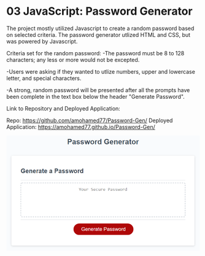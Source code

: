 # 03 JavaScript: Password Generator

The project mostly utilized Javascript to create a random password based on selected criteria. The password generator utlized HTML and CSS, but was powered by Javascript.

Criteria set for the random password:
-The password must be 8 to 128 characters; any less or more would not be excepted.

-Users were asking if they wanted to utlize numbers, upper and lowercase letter, and special characters.

-A strong, random password will be presented after all the prompts have been complete in the text box below the header "Generate Password". 


 Link to Repository and Deployed Application:

 Repo: https://github.com/amohamed77/Password-Gen/
 Deployed Application: https://amohamed77.github.io/Password-Gen/



![screenshot.png](./Assets/screenshot.png)
